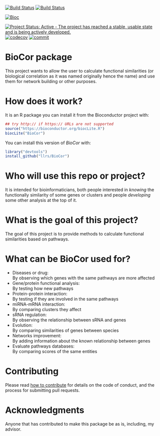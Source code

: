 [![Build Status](https://travis-ci.org/llrs/BioCor.svg?branch=master)](
https://travis-ci.org/llrs/BioCor) [![Build Status](http://www.bioconductor.org/shields/build/devel/bioc/BioCor.svg)](https://bioconductor.org/checkResults/devel/bioc-LATEST/BioCor/)

[![Bioc](http://www.bioconductor.org/shields/years-in-bioc/BioCor.svg)](https://www.bioconductor.org/packages/devel/bioc/html/BioCor.html#since)

[![Project Status: Active - The project has reached a stable, usable state and is being actively developed.](http://www.repostatus.org/badges/latest/active.svg)](http://www.repostatus.org/#active) [![codecov](https://codecov.io/gh/llrs/BioCor/branch/master/graph/badge.svg)](https://codecov.io/gh/llrs/BioCor/)  [![commit](http://www.bioconductor.org/shields/commits/bioc/BioCor.svg)](https://www.bioconductor.org/packages/devel/bioc/html/BioCor.html#svn_source)

# BioCor package

This project wants to allow the user to calculate functional similarities (or biological correlation as it was named originally hence the name) and 
use them for network building or other purposes.

# How does it work?

It is an R package you can install it from the Bioconductor project with:

```r
## try http:// if https:// URLs are not supported
source("https://bioconductor.org/biocLite.R")
biocLite("BioCor")
```
You can install this version of *BioCor* with:
```r
library("devtools")
install_github("llrs/BioCor")
```

# Who will use this repo or project?

It is intended for bioinformaticians, both people interested in *knowing* the functionally similarity of some genes or clusters and people *developing* some other analysis at the top of it.

# What is the goal of this project?

The goal of this project is to provide methods to calculate functional similarities based on pathways. 

# What can be BioCor used for?

 - Diseases or drug:  
  By observing which genes with the same pathways are more affected
 - Gene/protein functional analysis:  
  By testing how new pathways
 - Protein-protein interaction:   
  By testing if they are involved in the same pathways
 - miRNA-mRNA interaction:   
  By comparing clusters they affect
 - sRNA regulation:  
  By observing the relationship between sRNA and genes
 - Evolution:  
  By comparing similarities of genes between species
 - Networks improvement:  
  By adding information about the known relationship between genes
 - Evaluate pathways databases:  
  By comparing scores of the same entities


# Contributing

Please read [how to contribute](.github/CONTRIBUTING.md) for details on the code of conduct, and the process for submitting pull requests.

# Acknowledgments

Anyone that has contributed to make this package be as is, including, my advisor.
